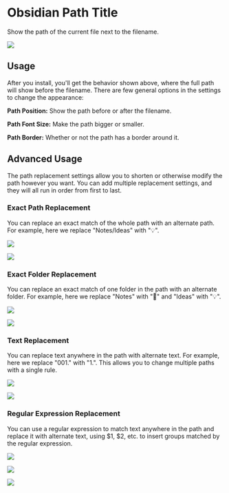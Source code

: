 # Obsidian Path Title

Show the path of the current file next to the filename.

![](https://cdn.zappy.app/d39a465a40edeafb691552c18da37d68.png)

## Usage

After you install, you'll get the behavior shown above, where the full path will show before the filename. There are few general options in the settings to change the appearance:

**Path Position:** Show the path before or after the filename.

**Path Font Size:** Make the path bigger or smaller.

**Path Border:** Whether or not the path has a border around it.

## Advanced Usage

The path replacement settings allow you to shorten or otherwise modify the path however you want. You can add multiple replacement settings, and they will all run in order from first to last.

### Exact Path Replacement

You can replace an exact match of the whole path with an alternate path. For example, here we replace "Notes/Ideas" with "💡".

![](https://cdn.zappy.app/c7c80545823b131908a173aff455059a.png)

![](https://cdn.zappy.app/4fc7e97d08ff798326a923f4ba2ea7f3.png)

### Exact Folder Replacement

You can replace an exact match of one folder in the path with an alternate folder. For example, here we replace "Notes" with "📝" and "Ideas" with "💡".

![](https://cdn.zappy.app/44c39537ea4aef649577a854a335f92c.png)

![](https://cdn.zappy.app/13eb8ff0cda2f01251109ffc57ba1144.png)

### Text Replacement

You can replace text anywhere in the path with alternate text. For example, here we replace "001." with "1.". This allows you to change multiple paths with a single rule.

![](https://cdn.zappy.app/54641a2295ecde28d2b3ab08d43f074e.png)

![](https://cdn.zappy.app/29bc0065ddcf7571fcbb2eab819ddeaa.png)

### Regular Expression Replacement

You can use a regular expression to match text anywhere in the path and replace it with alternate text, using $1, $2, etc. to insert groups matched by the regular expression.

![](https://cdn.zappy.app/4a49fc9af3368e517121c63a2c7274ad.png)

![](https://cdn.zappy.app/7421c2dd13054505908d8b238f9f40ab.png)

![](https://cdn.zappy.app/55704a499b40d0c01a6acb6a570357b7.png)
